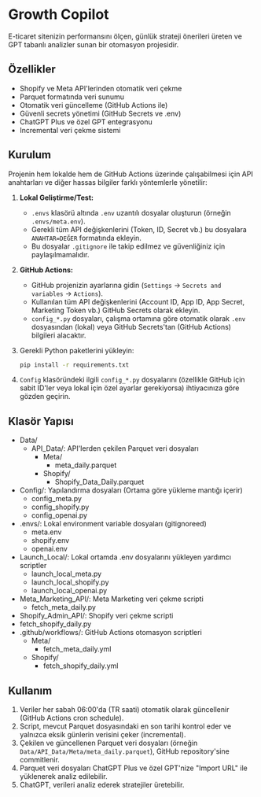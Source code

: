 # Growth Copilot

E-ticaret sitenizin performansını ölçen, günlük strateji önerileri üreten ve GPT tabanlı analizler sunan bir otomasyon projesidir.

## Özellikler
- Shopify ve Meta API'lerinden otomatik veri çekme
- Parquet formatında veri sunumu
- Otomatik veri güncelleme (GitHub Actions ile)
- Güvenli secrets yönetimi (GitHub Secrets ve .env)
- ChatGPT Plus ve özel GPT entegrasyonu
- Incremental veri çekme sistemi

## Kurulum
Projenin hem lokalde hem de GitHub Actions üzerinde çalışabilmesi için API anahtarları ve diğer hassas bilgiler farklı yöntemlerle yönetilir:

1.  **Lokal Geliştirme/Test:**
    -   `.envs` klasörü altında `.env` uzantılı dosyalar oluşturun (örneğin `.envs/meta.env`).
    -   Gerekli tüm API değişkenlerini (Token, ID, Secret vb.) bu dosyalara `ANAHTAR=DEĞER` formatında ekleyin.
    -   Bu dosyalar `.gitignore` ile takip edilmez ve güvenliğiniz için paylaşılmamalıdır.

2.  **GitHub Actions:**
    -   GitHub projenizin ayarlarına gidin (`Settings` -> `Secrets and variables` -> `Actions`).
    -   Kullanılan tüm API değişkenlerini (Account ID, App ID, App Secret, Marketing Token vb.) GitHub Secrets olarak ekleyin.
    -   `config_*.py` dosyaları, çalışma ortamına göre otomatik olarak `.env` dosyasından (lokal) veya GitHub Secrets'tan (GitHub Actions) bilgileri alacaktır.

3.  Gerekli Python paketlerini yükleyin:
    ```bash
    pip install -r requirements.txt
    ```
4.  `Config` klasöründeki ilgili `config_*.py` dosyalarını (özellikle GitHub için sabit ID'ler veya lokal için özel ayarlar gerekiyorsa) ihtiyacınıza göre gözden geçirin.

## Klasör Yapısı
- Data/
  - API_Data/: API'lerden çekilen Parquet veri dosyaları
    - Meta/
      - meta_daily.parquet
    - Shopify/
      - Shopify_Data_Daily.parquet
- Config/: Yapılandırma dosyaları (Ortama göre yükleme mantığı içerir)
  - config_meta.py
  - config_shopify.py
  - config_openai.py
- .envs/: Lokal environment variable dosyaları (gitignoreed)
  - meta.env
  - shopify.env
  - openai.env
- Launch_Local/: Lokal ortamda .env dosyalarını yükleyen yardımcı scriptler
  - launch_local_meta.py
  - launch_local_shopify.py
  - launch_local_openai.py
- Meta_Marketing_API/: Meta Marketing veri çekme scripti
  - fetch_meta_daily.py
- Shopify_Admin_API/: Shopify veri çekme scripti
- fetch_shopify_daily.py
- .github/workflows/: GitHub Actions otomasyon scriptleri
  - Meta/
    - fetch_meta_daily.yml
  - Shopify/
    - fetch_shopify_daily.yml

## Kullanım
1. Veriler her sabah 06:00'da (TR saati) otomatik olarak güncellenir (GitHub Actions cron schedule).
2. Script, mevcut Parquet dosyasındaki en son tarihi kontrol eder ve yalnızca eksik günlerin verisini çeker (incremental).
3. Çekilen ve güncellenen Parquet veri dosyaları (örneğin `Data/API_Data/Meta/meta_daily.parquet`), GitHub repository'sine commitlenir.
4. Parquet veri dosyaları ChatGPT Plus ve özel GPT'nize "Import URL" ile yüklenerek analiz edilebilir.
5. ChatGPT, verileri analiz ederek stratejiler üretebilir. 
